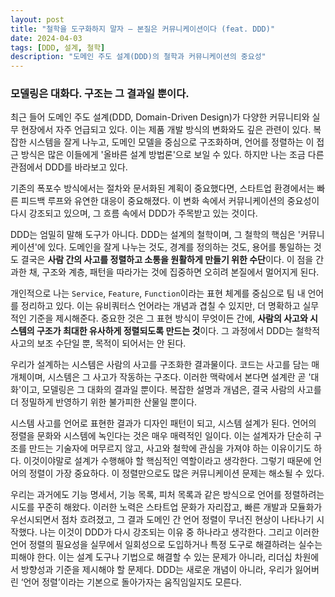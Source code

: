 ```yaml
---
layout: post
title: "철학을 도구화하지 말자 – 본질은 커뮤니케이션이다 (feat. DDD)"
date: 2024-04-03
tags: [DDD, 설계, 철학]
description: "도메인 주도 설계(DDD)의 철학과 커뮤니케이션의 중요성"
---
```


### 모델링은 대화다. 구조는 그 결과일 뿐이다.

최근 들어 도메인 주도 설계(DDD, Domain-Driven Design)가 다양한 커뮤니티와 실무 현장에서 자주 언급되고 있다. 이는 제품 개발 방식의 변화와도 깊은 관련이 있다. 복잡한 시스템을 잘게 나누고, 도메인 모델을 중심으로 구조화하며, 언어를 정렬하는 이 접근 방식은 많은 이들에게 '올바른 설계 방법론'으로 보일 수 있다. 하지만 나는 조금 다른 관점에서 DDD를 바라보고 있다.

기존의 폭포수 방식에서는 절차와 문서화된 계획이 중요했다면, 스타트업 환경에서는 빠른 피드백 루프와 유연한 대응이 중요해졌다. 이 변화 속에서 커뮤니케이션의 중요성이 다시 강조되고 있으며, 그 흐름 속에서 DDD가 주목받고 있는 것이다.

DDD는 엄밀히 말해 도구가 아니다. DDD는 설계의 철학이며, 그 철학의 핵심은 '커뮤니케이션'에 있다. 도메인을 잘게 나누는 것도, 경계를 정의하는 것도, 용어를 통일하는 것도 결국은 **사람 간의 사고를 정렬하고 소통을 원활하게 만들기 위한 수단**이다. 이 점을 간과한 채, 구조와 계층, 패턴을 따라가는 것에 집중하면 오히려 본질에서 멀어지게 된다.

개인적으로 나는 `Service`, `Feature`, `Function`이라는 표현 체계를 중심으로 팀 내 언어를 정리하고 있다. 이는 유비쿼터스 언어라는 개념과 겹칠 수 있지만, 더 명확하고 실무적인 기준을 제시해준다. 중요한 것은 그 표현 방식이 무엇이든 간에, **사람의 사고와 시스템의 구조가 최대한 유사하게 정렬되도록 만드는 것**이다. 그 과정에서 DDD는 철학적 사고의 보조 수단일 뿐, 목적이 되어서는 안 된다.

우리가 설계하는 시스템은 사람의 사고를 구조화한 결과물이다. 코드는 사고를 담는 매개체이며, 시스템은 그 사고가 작동하는 구조다. 이러한 맥락에서 본다면 설계란 곧 '대화'이고, 모델링은 그 대화의 결과일 뿐이다. 복잡한 설명과 개념은, 결국 사람의 사고를 더 정밀하게 반영하기 위한 불가피한 산물일 뿐이다.

시스템 사고를 언어로 표현한 결과가 디자인 패턴이 되고, 시스템 설계가 된다. 언어의 정렬을 문화와 시스템에 녹인다는 것은 매우 매력적인 일이다. 이는 설계자가 단순히 구조를 만드는 기술자에 머무르지 않고, 사고와 철학에 관심을 가져야 하는 이유이기도 하다. 이것이야말로 설계가 수행해야 할 핵심적인 역할이라고 생각한다. 그렇기 때문에 언어의 정렬이 가장 중요하다. 이 정렬만으로도 많은 커뮤니케이션 문제는 해소될 수 있다.

우리는 과거에도 기능 명세서, 기능 목록, 피처 목록과 같은 방식으로 언어를 정렬하려는 시도를 꾸준히 해왔다. 이러한 노력은 스타트업 문화가 자리잡고, 빠른 개발과 모듈화가 우선시되면서 점차 흐려졌고, 그 결과 도메인 간 언어 정렬이 무너진 현상이 나타나기 시작했다. 나는 이것이 DDD가 다시 강조되는 이유 중 하나라고 생각한다. 그리고 이러한 언어 정렬의 필요성을 실무에서 일회성으로 도입하거나 특정 도구로 해결하려는 실수는 피해야 한다. 이는 설계 도구나 기법으로 해결할 수 있는 문제가 아니라, 리더십 차원에서 방향성과 기준을 제시해야 할 문제다. DDD는 새로운 개념이 아니라, 우리가 잃어버린 ‘언어 정렬’이라는 기본으로 돌아가자는 움직임일지도 모른다.